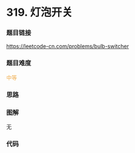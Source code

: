 # 319. 灯泡开关

### 题目链接

https://leetcode-cn.com/problems/bulb-switcher

### 题目难度

<font color=#F0AD4E>中等</font>

### 思路



### 图解

无

### 代码

```python
```